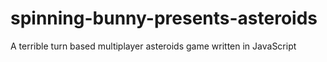 spinning-bunny-presents-asteroids
=================================

A terrible turn based multiplayer asteroids game written in JavaScript
